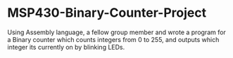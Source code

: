 MSP430-Binary-Counter-Project
=============================

Using Assembly language, a fellow group member and wrote a program for a Binary counter which counts integers from 0 to 255, and outputs which integer its currently on by blinking LEDs.
